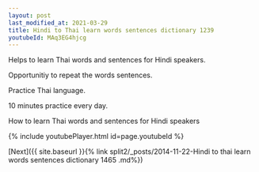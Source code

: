 ```yaml
---
layout: post
last_modified_at: 2021-03-29
title: Hindi to Thai learn words sentences dictionary 1239 
youtubeId: MAq3EG4hjcg
---
```

 
 
Helps to learn Thai words and sentences for Hindi speakers.

Opportunitiy to repeat the words sentences. 

Practice Thai language. 
 
10 minutes practice every day. 
 
How to learn Thai words and sentences for Hindi speakers 
 
{% include youtubePlayer.html id=page.youtubeId %}
 
 
[Next]({{ site.baseurl }}{% link  split2/_posts/2014-11-22-Hindi to thai learn words sentences dictionary 1465 .md%})
 
